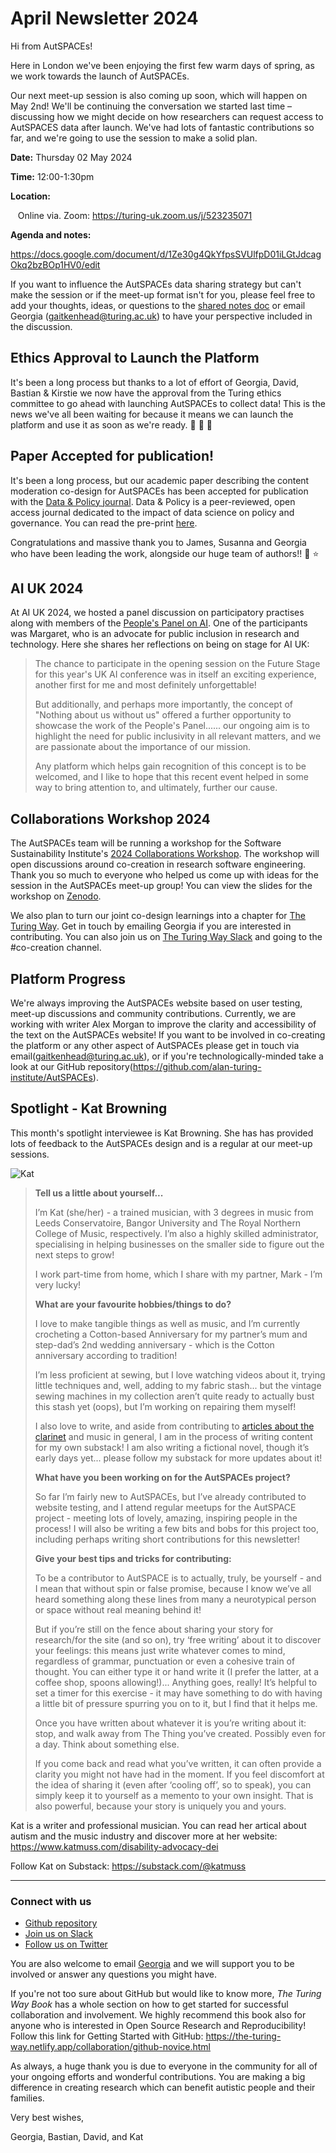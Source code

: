 April Newsletter 2024
=======================

Hi from AutSPACEs! 

Here in London we've been enjoying the first few warm days of spring, as we work towards the launch of AutSPACEs.

Our next meet-up session is also coming up soon, which will happen on May 2nd! We'll be continuing the conversation we started last time – discussing how we might decide on how researchers can request access to AutSPACES data after launch. We've had lots of fantastic contributions so far, and we're going to use the session to make a solid plan. 

**Date:** Thursday 02 May 2024

**Time:** 12:00-1:30pm

**Location:**     

   Online via. Zoom: https://turing-uk.zoom.us/j/523235071
   
**Agenda and notes:**

https://docs.google.com/document/d/1Ze30g4QkYfpsSVUlfpD01iLGtJdcagOkq2bzBOp1HV0/edit

If you want to influence the AutSPACEs data sharing strategy but can't make the session or if the meet-up format isn't for you, please feel free to add your thoughts, ideas, or questions to the [shared notes doc](https://docs.google.com/document/d/1Ze30g4QkYfpsSVUlfpD01iLGtJdcagOkq2bzBOp1HV0/edit) or email Georgia (gaitkenhead@turing.ac.uk) to have your perspective included in the discussion. 
 
## Ethics Approval to Launch the Platform

It's been a long process but thanks to a lot of effort of Georgia, David, Bastian & Kirstie we now have the approval from the Turing ethics committee to go ahead with launching AutSPACEs to collect data! This is the news we've all been waiting for because it means we can launch the platform and use it as soon as we're ready. :rocket: :rocket: :rocket: 

## Paper Accepted for publication! 

It's been a long process, but our academic paper describing the content moderation co-design for AutSPACEs has been accepted for publication with the [Data & Policy journal](https://www.cambridge.org/core/journals/data-and-policy/information/about-this-journal). Data & Policy is a peer-reviewed, open access journal dedicated to the impact of data science on policy and governance. You can read the pre-print [here](https://osf.io/preprints/socarxiv/c2xe7).  

Congratulations and massive thank you to James, Susanna and Georgia who have been leading the work, alongside our huge team of authors!! :star2: :star: 

## AI UK 2024

At AI UK 2024, we hosted a panel discussion on participatory practises along with members of the [People's Panel on AI](https://connectedbydata.org/projects/2023-peoples-panel-on-ai). One of the participants was Margaret, who is an advocate for public inclusion in research and technology. Here she shares her reflections on being on stage for AI UK:  

>The chance to participate in the opening session on the Future Stage for this year's UK AI conference was in itself an exciting experience, another first for me and most definitely unforgettable!
>
>But additionally, and perhaps more importantly, the concept of "Nothing about us without us" offered a further opportunity to showcase the work of the People's Panel...... our ongoing aim is to highlight the need for public inclusivity in all relevant matters, and we are passionate about the importance of our mission. 
>
>Any platform which helps gain recognition of this concept is to be welcomed, and I like to hope that this recent event helped in some way to bring attention to, and ultimately, further our cause.

## Collaborations Workshop 2024 

The AutSPACEs team will be running a workshop for the Software Sustainability Institute's [2024 Collaborations Workshop](https://www.software.ac.uk/collaborations-workshops). The workshop will open discussions around co-creation in research software engineering. Thank you so much to everyone who helped us come up with ideas for the session in the AutSPACEs meet-up group! You can view the slides for the workshop on [Zenodo](https://zenodo.org/records/11073696).

We also plan to turn our joint co-design learnings into a chapter for [The Turing Way](https://the-turing-way.start.page/). Get in touch by emailing Georgia if you are interested in contributing. You can also join us on [The Turing Way Slack](https://join.slack.com/t/theturingway/shared_invite/zt-2hzp20nps-FlLO4D~P9lglQS~w4ZcTNg) and going to the #co-creation channel. 

## Platform Progress 

We're always improving the AutSPACEs website based on user testing, meet-up discussions and community contributions. Currently, we are working with writer Alex Morgan to improve the clarity and accessibility of the text on the AutSPACEs website! If you want to be involved in co-creating the platform or any other aspect of AutSPACEs please get in touch via email(gaitkenhead@turing.ac.uk), or if you're technologically-minded take a look at our GitHub repository(https://github.com/alan-turing-institute/AutSPACEs). 

## Spotlight - Kat Browning

This month's spotlight interviewee is Kat Browning. She has has provided lots of feedback to the AutSPACEs design and is a regular at our meet-up sessions. 

![Kat](https://hackmd.io/_uploads/rJOmlgtbA.jpg)

>**Tell us a little about yourself...**
>
>I’m Kat (she/her) - a trained musician, with 3 degrees in music from Leeds Conservatoire, Bangor University and The Royal Northern College of Music, respectively.
I’m also a highly skilled administrator, specialising in helping businesses on the smaller side to figure out the next steps to grow!
>
>I work part-time from home, which I share with my partner, Mark - I’m very lucky!
>
>**What are your favourite hobbies/things to do?**
>
>I love to make tangible things as well as music, and I’m currently crocheting a Cotton-based Anniversary for my partner’s mum and step-dad’s 2nd wedding anniversary  - which is the Cotton anniversary according to tradition!
>
>I’m less proficient at sewing, but I love watching videos about it, trying little techniques and, well, adding to my fabric stash... but the vintage sewing machines in my collection aren’t quite ready to actually bust this stash yet (oops), but I’m working on repairing them myself!
>
>I also love to write, and aside from contributing to [articles about the clarinet](https://www.katmuss.com/writing/articles) and music in general, I am in the process of writing content for my own substack! I am also writing a fictional novel, though it’s early days yet... please follow my substack for more updates about it!
>
>**What have you been working on for the AutSPACEs project?**
>
>So far I’m fairly new to AutSPACEs, but I’ve already contributed to website testing, and I attend regular meetups for the AutSPACE project - meeting lots of lovely, amazing, inspiring people in the process!
I will also be writing a few bits and bobs for this project too, including perhaps writing short contributions for this newsletter!
>
>**Give your best tips and tricks for contributing:**
>
>To be a contributor to AutSPACE is to actually, truly, be yourself - and I mean that without spin or false promise, because I know we’ve all heard something along these lines from many a neurotypical person or space without real meaning behind it!
>
>But if you’re still on the fence about sharing your story for research/for the site (and so on), try ‘free writing’ about it to discover your feelings: this means just write whatever comes to mind, regardless of grammar, punctuation or even a cohesive train of thought. You can either type it or hand write it (I prefer the latter, at a coffee shop, spoons allowing!)... Anything goes, really! It’s helpful to set a timer for this exercise - it may have something to do with having a little bit of pressure spurring you on to it, but I find that it helps me.
>
>Once you have written about whatever it is you’re writing about it: stop, and walk away from The Thing you’ve created. Possibly even for a day. Think about something else.
>
>If you come back and read what you’ve written, it can often provide a clarity you might not have had in the moment. If you feel discomfort at the idea of sharing it (even after ‘cooling off’, so to speak), you can simply keep it to yourself as a memento to your own insight. That is also powerful, because your story is uniquely you and yours.


Kat is a writer and professional musician. You can read her artical about autism and the music industry and discover more at her website: https://www.katmuss.com/disability-advocacy-dei

Follow Kat on Substack: https://substack.com/@katmuss
 
-------------------------------------------

### Connect with us

*   [Github repository](https://github.com/alan-turing-institute/AutSPACEs)
*   [Join us on Slack](https://slackin.openhumans.org/)
*   [Follow us on Twitter](https://twitter.com/AutSpaces)

You are also welcome to email [Georgia](mailto:gaitkenhead@turing.ac.uk) and we will support you to be involved or answer any questions you might have.

If you're not too sure about GitHub but would like to know more, _The Turing Way Book_ has a whole section on how to get started for successful collaboration and involvement. We highly recommend this book also for anyone who is interested in Open Source Research and Reproducibility! Follow this link for Getting Started with GitHub: https://the-turing-way.netlify.app/collaboration/github-novice.html

As always, a huge thank you is due to everyone in the community for all of your ongoing efforts and wonderful contributions. You are making a big difference in creating research which can benefit autistic people and their families.

Very best wishes,

Georgia, Bastian, David, and Kat
